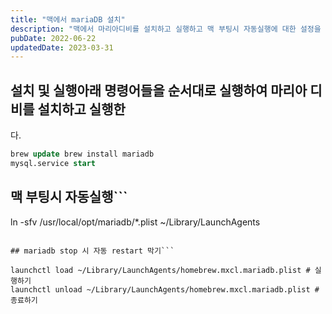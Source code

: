 ```yaml
---
title: "맥에서 mariaDB 설치"
description: "맥에서 마리아디비를 설치하고 실행하고 맥 부팅시 자동실행에 대한 설정을 어떻게 하는지 마리아디비 중지시 자동으로 리스타트를 어떻게 막는지 설명합니다."
pubDate: 2022-06-22
updatedDate: 2023-03-31
---
```


## 설치 및 실행아래 명령어들을 순서대로 실행하여 마리아 디비를 설치하고 실행한

다.

```sql
brew update brew install mariadb
mysql.service start

```

## 맥 부팅시 자동실행```

ln -sfv /usr/local/opt/mariadb/*.plist ~/Library/LaunchAgents

```

## mariadb stop 시 자동 restart 막기```

launchctl load ~/Library/LaunchAgents/homebrew.mxcl.mariadb.plist # 실행하기
launchctl unload ~/Library/LaunchAgents/homebrew.mxcl.mariadb.plist #종료하기

```
